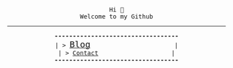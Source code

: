 
<!-- had to do this weird formatting because nice formatting leaver uneeded spacing -->
<pre><div align="center">
Hi 👋
Welcome to my Github
<hr /><b>----------------------------------</b>
| > <a href="https://antony.cloud"><font size="+2">Blog</font></a>                       |
| > <a href="https://antony.contact">Contact</a>                    |
<b>----------------------------------</b>
</div>
</pre>
